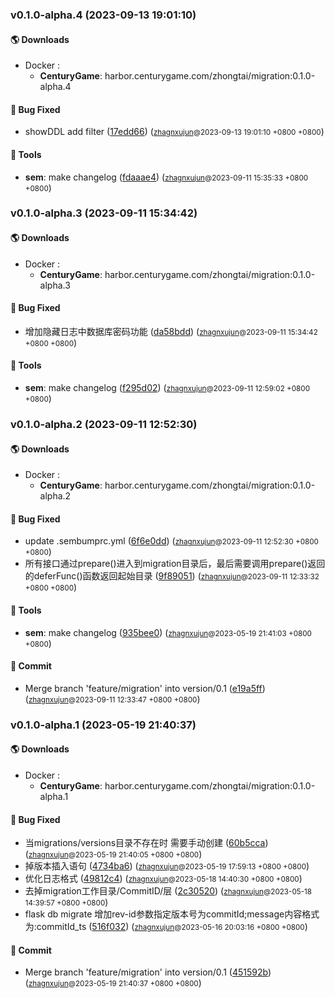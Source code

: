 ### v0.1.0-alpha.4 (2023-09-13 19:01:10)

#### 🌎 Downloads
  * Docker : 
	* **CenturyGame**: harbor.centurygame.com/zhongtai/migration:0.1.0-alpha.4

#### 🐛  Bug Fixed
  * showDDL add filter ([17edd66](https://bitbucket.org/funplus/migration/commits/17edd663c397646da012cbd194269bbc69f5abd2)) (<small>[zhagnxujun](xujun.zhang@centurygame.com)@2023-09-13 19:01:10 &#43;0800 &#43;0800</small>)

#### 🤖  Tools
  * **sem**: make changelog ([fdaaae4](https://bitbucket.org/funplus/migration/commits/fdaaae4e426b04a61ffae215c53ce2dc84608d61)) (<small>[zhagnxujun](xujun.zhang@centurygame.com)@2023-09-11 15:35:33 &#43;0800 &#43;0800</small>)

### v0.1.0-alpha.3 (2023-09-11 15:34:42)

#### 🌎 Downloads
  * Docker : 
	* **CenturyGame**: harbor.centurygame.com/zhongtai/migration:0.1.0-alpha.3

#### 🐛  Bug Fixed
  * 增加隐藏日志中数据库密码功能 ([da58bdd](https://bitbucket.org/funplus/migration/commits/da58bdd33ddf0277f081989acffbdcedd8366b0f)) (<small>[zhagnxujun](xujun.zhang@centurygame.com)@2023-09-11 15:34:42 &#43;0800 &#43;0800</small>)

#### 🤖  Tools
  * **sem**: make changelog ([f295d02](https://bitbucket.org/funplus/migration/commits/f295d021505c37f61c901357e7430642c710ea03)) (<small>[zhagnxujun](xujun.zhang@centurygame.com)@2023-09-11 12:59:02 &#43;0800 &#43;0800</small>)

### v0.1.0-alpha.2 (2023-09-11 12:52:30)

#### 🌎 Downloads
  * Docker : 
	* **CenturyGame**: harbor.centurygame.com/zhongtai/migration:0.1.0-alpha.2

#### 🐛  Bug Fixed
  * update .sembumprc.yml ([6f6e0dd](https://bitbucket.org/funplus/migration/commits/6f6e0ddafa7fe7f076d0c35dffd885f97b949c4b)) (<small>[zhagnxujun](xujun.zhang@centurygame.com)@2023-09-11 12:52:30 &#43;0800 &#43;0800</small>)
  * 所有接口通过prepare()进入到migration目录后，最后需要调用prepare()返回的deferFunc()函数返回起始目录 ([9f89051](https://bitbucket.org/funplus/migration/commits/9f890514a989099d1d1a2a7b65cb5b1f159b268d)) (<small>[zhagnxujun](xujun.zhang@centurygame.com)@2023-09-11 12:33:32 &#43;0800 &#43;0800</small>)

#### 🤖  Tools
  * **sem**: make changelog ([935bee0](https://bitbucket.org/funplus/migration/commits/935bee00594c4053945c2fc71fb42a2d7ef9c7db)) (<small>[zhagnxujun](xujun.zhang@centurygame.com)@2023-05-19 21:41:03 &#43;0800 &#43;0800</small>)

#### 💪  Commit
  * Merge branch 'feature/migration' into version/0.1 ([e19a5ff](https://bitbucket.org/funplus/migration/commits/e19a5ff3984a9f24df50718ae273ffb240313812)) (<small>[zhagnxujun](xujun.zhang@centurygame.com)@2023-09-11 12:33:47 &#43;0800 &#43;0800</small>)

### v0.1.0-alpha.1 (2023-05-19 21:40:37)

#### 🌎 Downloads
  * Docker : 
	* **CenturyGame**: harbor.centurygame.com/zhongtai/migration:0.1.0-alpha.1

#### 🐛  Bug Fixed
  * 当migrations/versions目录不存在时 需要手动创建 ([60b5cca](https://bitbucket.org/funplus/migration/commits/60b5cca095cfe44fe5b8a353b90b8850bd518958)) (<small>[zhagnxujun](xujun.zhang@centurygame.com)@2023-05-19 21:40:05 &#43;0800 &#43;0800</small>)
  * 掉版本插入语句 ([4734ba6](https://bitbucket.org/funplus/migration/commits/4734ba66f7ba60e79f05d8d1bc1381ea6e20b3aa)) (<small>[zhagnxujun](xujun.zhang@centurygame.com)@2023-05-19 17:59:13 &#43;0800 &#43;0800</small>)
  * 优化日志格式 ([49812c4](https://bitbucket.org/funplus/migration/commits/49812c418fab2e7c5c8da9d70e8122412ee55536)) (<small>[zhagnxujun](xujun.zhang@centurygame.com)@2023-05-18 14:40:30 &#43;0800 &#43;0800</small>)
  * 去掉migration工作目录/CommitID/层 ([2c30520](https://bitbucket.org/funplus/migration/commits/2c305202fb363037cbd852143c482880ebba5efd)) (<small>[zhagnxujun](xujun.zhang@centurygame.com)@2023-05-18 14:39:57 &#43;0800 &#43;0800</small>)
  * flask db migrate 增加rev-id参数指定版本号为commitId;message内容格式为:commitId_ts ([516f032](https://bitbucket.org/funplus/migration/commits/516f032b5feb299ad9d00f728d5efcdf924cb028)) (<small>[zhagnxujun](xujun.zhang@centurygame.com)@2023-05-16 20:03:16 &#43;0800 &#43;0800</small>)

#### 💪  Commit
  * Merge branch 'feature/migration' into version/0.1 ([451592b](https://bitbucket.org/funplus/migration/commits/451592b23e38231ee0cdcec4e8cecf7243b227e5)) (<small>[zhagnxujun](xujun.zhang@centurygame.com)@2023-05-19 21:40:37 &#43;0800 &#43;0800</small>)



